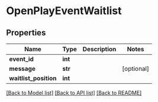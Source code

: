 # OpenPlayEventWaitlist

## Properties
Name | Type | Description | Notes
------------ | ------------- | ------------- | -------------
**event_id** | **int** |  | 
**message** | **str** |  | [optional] 
**waitlist_position** | **int** |  | 

[[Back to Model list]](../README.md#documentation-for-models) [[Back to API list]](../README.md#documentation-for-api-endpoints) [[Back to README]](../README.md)

